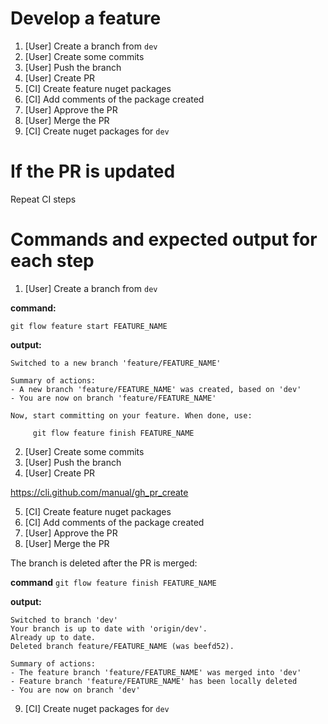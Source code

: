 # Develop a feature

1. [User] Create a branch from `dev`
2. [User] Create some commits
3. [User] Push the branch
4. [User] Create PR
5. [CI] Create feature nuget packages
6. [CI] Add comments of the package created
7. [User] Approve the PR
8. [User] Merge the PR
9. [CI] Create nuget packages for `dev`

# If the PR is updated
Repeat CI steps

# Commands and expected output for each step

1. [User] Create a branch from `dev`

**command:**

`git flow feature start FEATURE_NAME`

**output:**
```shell
Switched to a new branch 'feature/FEATURE_NAME'

Summary of actions:
- A new branch 'feature/FEATURE_NAME' was created, based on 'dev'
- You are now on branch 'feature/FEATURE_NAME'

Now, start committing on your feature. When done, use:

     git flow feature finish FEATURE_NAME
```

2. [User] Create some commits
3. [User] Push the branch
4. [User] Create PR

https://cli.github.com/manual/gh_pr_create

5. [CI] Create feature nuget packages
6. [CI] Add comments of the package created
7. [User] Approve the PR
8. [User] Merge the PR

The branch is deleted after the PR is merged:

**command**
`git flow feature finish FEATURE_NAME`

**output:**
```shell
Switched to branch 'dev'
Your branch is up to date with 'origin/dev'.
Already up to date.
Deleted branch feature/FEATURE_NAME (was beefd52).

Summary of actions:
- The feature branch 'feature/FEATURE_NAME' was merged into 'dev'
- Feature branch 'feature/FEATURE_NAME' has been locally deleted
- You are now on branch 'dev'
```

9. [CI] Create nuget packages for `dev`
